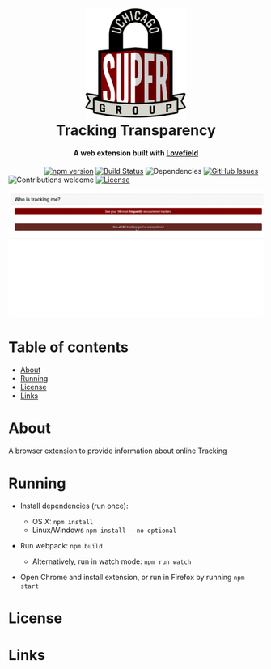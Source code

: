 <h1 align="center">
  <br>
  <img src=extension/icons/super.svg alt="Markdownify" width="200">
  <br>
  Tracking Transparency
  <br>
</h1>



<h4 align="center">A web extension built with <a href="https://github.com/google/lovefield" target="_blank">Lovefield</a></h4>

<!-- These are just placeholders and clearly need to be changed if kept-->

&nbsp;&nbsp;&nbsp;&nbsp;&nbsp;&nbsp;&nbsp;&nbsp;&nbsp;&nbsp;&nbsp;&nbsp;&nbsp;&nbsp;&nbsp;&nbsp;&nbsp;
[![npm version](https://img.shields.io/npm/v/react.svg?style=flat)](https://www.npmjs.com/package/react)
[![Build Status](https://img.shields.io/teamcity/codebetter/bt428.svg)]()
![Dependencies](https://img.shields.io/badge/dependencies-up%20to%20date-brightgreen.svg)
[![GitHub Issues](https://img.shields.io/github/issues/anfederico/Clairvoyant.svg)](https://github.com/UChicagoSUPERgroup/trackingtransparency/issues)
![Contributions welcome](https://img.shields.io/badge/contributions-welcome-orange.svg)
[![License](https://img.shields.io/badge/license-MIT-blue.svg)](https://opensource.org/licenses/MIT)



![screenshot](extension/icons/trackers.gif)

# Table of contents

- [About](#about)
- [Running](#running)
- [License](#license)
- [Links](#links)

# About

A browser extension to provide information about online Tracking

# Running

- Install dependencies (run once):
  - OS X: `npm install`
  - Linux/Windows `npm install --no-optional`

- Run webpack: `npm build`
  - Alternatively, run in watch mode: `npm run watch`

- Open Chrome and install extension, or run in Firefox by running `npm start`

# License

# Links
